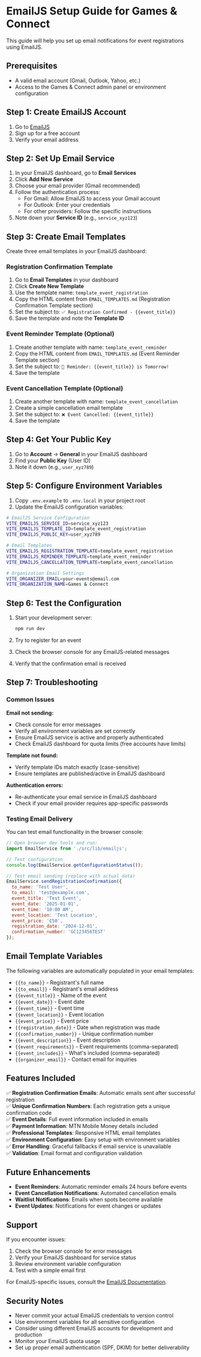 # EmailJS Setup Guide for Games & Connect

This guide will help you set up email notifications for event registrations using EmailJS.

## Prerequisites

- A valid email account (Gmail, Outlook, Yahoo, etc.)
- Access to the Games & Connect admin panel or environment configuration

## Step 1: Create EmailJS Account

1. Go to [EmailJS](https://www.emailjs.com/)
2. Sign up for a free account
3. Verify your email address

## Step 2: Set Up Email Service

1. In your EmailJS dashboard, go to **Email Services**
2. Click **Add New Service**
3. Choose your email provider (Gmail recommended)
4. Follow the authentication process:
   - For Gmail: Allow EmailJS to access your Gmail account
   - For Outlook: Enter your credentials
   - For other providers: Follow the specific instructions
5. Note down your **Service ID** (e.g., `service_xyz123`)

## Step 3: Create Email Templates

Create three email templates in your EmailJS dashboard:

### Registration Confirmation Template

1. Go to **Email Templates** in your dashboard
2. Click **Create New Template**
3. Use the template name: `template_event_registration`
4. Copy the HTML content from `EMAIL_TEMPLATES.md` (Registration Confirmation Template section)
5. Set the subject to: `✅ Registration Confirmed - {{event_title}}`
6. Save the template and note the **Template ID**

### Event Reminder Template (Optional)

1. Create another template with name: `template_event_reminder`
2. Copy the HTML content from `EMAIL_TEMPLATES.md` (Event Reminder Template section)
3. Set the subject to: `🔔 Reminder: {{event_title}} is Tomorrow!`
4. Save the template

### Event Cancellation Template (Optional)

1. Create another template with name: `template_event_cancellation`
2. Create a simple cancellation email template
3. Set the subject to: `❌ Event Cancelled: {{event_title}}`
4. Save the template

## Step 4: Get Your Public Key

1. Go to **Account** → **General** in your EmailJS dashboard
2. Find your **Public Key** (User ID)
3. Note it down (e.g., `user_xyz789`)

## Step 5: Configure Environment Variables

1. Copy `.env.example` to `.env.local` in your project root
2. Update the EmailJS configuration variables:

```bash
# EmailJS Service Configuration
VITE_EMAILJS_SERVICE_ID=service_xyz123
VITE_EMAILJS_TEMPLATE_ID=template_event_registration
VITE_EMAILJS_PUBLIC_KEY=user_xyz789

# Email Templates
VITE_EMAILJS_REGISTRATION_TEMPLATE=template_event_registration
VITE_EMAILJS_REMINDER_TEMPLATE=template_event_reminder
VITE_EMAILJS_CANCELLATION_TEMPLATE=template_event_cancellation

# Organization Email Settings
VITE_ORGANIZER_EMAIL=your-events@email.com
VITE_ORGANIZATION_NAME=Games & Connect
```

## Step 6: Test the Configuration

1. Start your development server:
   ```bash
   npm run dev
   ```

2. Try to register for an event
3. Check the browser console for any EmailJS-related messages
4. Verify that the confirmation email is received

## Step 7: Troubleshooting

### Common Issues

**Email not sending:**
- Check console for error messages
- Verify all environment variables are set correctly
- Ensure EmailJS service is active and properly authenticated
- Check EmailJS dashboard for quota limits (free accounts have limits)

**Template not found:**
- Verify template IDs match exactly (case-sensitive)
- Ensure templates are published/active in EmailJS dashboard

**Authentication errors:**
- Re-authenticate your email service in EmailJS dashboard
- Check if your email provider requires app-specific passwords

### Testing Email Delivery

You can test email functionality in the browser console:

```javascript
// Open browser dev tools and run:
import EmailService from './src/lib/emailjs';

// Test configuration
console.log(EmailService.getConfigurationStatus());

// Test email sending (replace with actual data)
EmailService.sendRegistrationConfirmation({
  to_name: 'Test User',
  to_email: 'test@example.com',
  event_title: 'Test Event',
  event_date: '2025-01-01',
  event_time: '10:00 AM',
  event_location: 'Test Location',
  event_price: '₵50',
  registration_date: '2024-12-01',
  confirmation_number: 'GC123456TEST'
});
```

## Email Template Variables

The following variables are automatically populated in your email templates:

- `{{to_name}}` - Registrant's full name
- `{{to_email}}` - Registrant's email address
- `{{event_title}}` - Name of the event
- `{{event_date}}` - Event date
- `{{event_time}}` - Event time
- `{{event_location}}` - Event location
- `{{event_price}}` - Event price
- `{{registration_date}}` - Date when registration was made
- `{{confirmation_number}}` - Unique confirmation number
- `{{event_description}}` - Event description
- `{{event_requirements}}` - Event requirements (comma-separated)
- `{{event_includes}}` - What's included (comma-separated)
- `{{organizer_email}}` - Contact email for inquiries

## Features Included

✅ **Registration Confirmation Emails**: Automatic emails sent after successful registration  
✅ **Unique Confirmation Numbers**: Each registration gets a unique confirmation code  
✅ **Event Details**: Full event information included in emails  
✅ **Payment Information**: MTN Mobile Money details included  
✅ **Professional Templates**: Responsive HTML email templates  
✅ **Environment Configuration**: Easy setup with environment variables  
✅ **Error Handling**: Graceful fallbacks if email service is unavailable  
✅ **Validation**: Email format and configuration validation  

## Future Enhancements

- **Event Reminders**: Automatic reminder emails 24 hours before events
- **Event Cancellation Notifications**: Automated cancellation emails
- **Waitlist Notifications**: Emails when spots become available
- **Event Updates**: Notifications for event changes or updates

## Support

If you encounter issues:

1. Check the browser console for error messages
2. Verify your EmailJS dashboard for service status
3. Review environment variable configuration
4. Test with a simple email first

For EmailJS-specific issues, consult the [EmailJS Documentation](https://www.emailjs.com/docs/).

## Security Notes

- Never commit your actual EmailJS credentials to version control
- Use environment variables for all sensitive configuration
- Consider using different EmailJS accounts for development and production
- Monitor your EmailJS quota usage
- Set up proper email authentication (SPF, DKIM) for better deliverability
